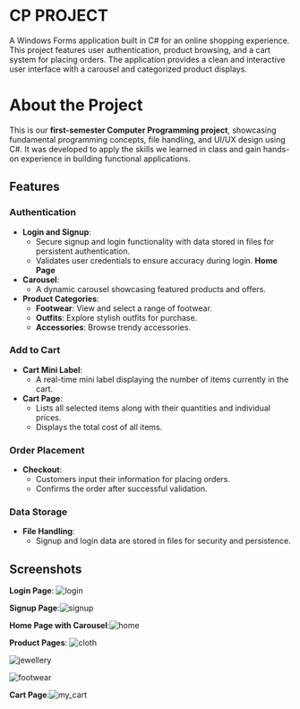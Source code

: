 # CP PROJECT
A Windows Forms application built in C# for an online shopping experience. This project features user authentication, product browsing, and a cart system for placing orders. The application provides a clean and interactive user interface with a carousel and categorized product displays.

# About the Project

This is our **first-semester Computer Programming project**, showcasing fundamental programming concepts, file handling, and UI/UX design using C#. It was developed to apply the skills we learned in class and gain hands-on experience in building functional applications.
## Features

### **Authentication**
- **Login and Signup**: 
  - Secure signup and login functionality with data stored in files for persistent authentication.
  - Validates user credentials to ensure accuracy during login.
 **Home Page**
- **Carousel**: 
  - A dynamic carousel showcasing featured products and offers.
- **Product Categories**: 
  - **Footwear**: View and select a range of footwear.
  - **Outfits**: Explore stylish outfits for purchase.
  - **Accessories**: Browse trendy accessories.

### **Add to Cart**
- **Cart Mini Label**: 
  - A real-time mini label displaying the number of items currently in the cart.
- **Cart Page**: 
  - Lists all selected items along with their quantities and individual prices.
  - Displays the total cost of all items.
### **Order Placement**
- **Checkout**: 
  - Customers input their information for placing orders.
  - Confirms the order after successful validation.
### **Data Storage**
- **File Handling**: 
  - Signup and login data are stored in files for security and persistence.

  
## Screenshots
 **Login Page**: ![login](https://github.com/user-attachments/assets/2eea1986-a388-4119-804b-4cbb119f0948)

 **Signup Page**:![signup](https://github.com/user-attachments/assets/cde3df74-caf3-4b08-ae11-888aea255bd7)

 **Home Page with Carousel**:![home](https://github.com/user-attachments/assets/fdb2fc7f-67ec-4d18-80d9-5fd4060ac18c)

 **Product Pages**: ![cloth](https://github.com/user-attachments/assets/89ee7345-e7c4-4419-9ddb-8f0d9b0fa2a1)
 
 ![jewellery](https://github.com/user-attachments/assets/4ded98f3-65ba-4cd0-8e5b-db9cde95fa4b)
 
![footwear](https://github.com/user-attachments/assets/b7f21554-0d4a-484f-9874-fd87467748c2)


 **Cart Page**:![my_cart](https://github.com/user-attachments/assets/dcb8a277-5957-45d7-bf28-236a710a52b0)
